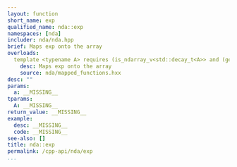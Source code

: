 ```yaml
---
layout: function
short_name: exp
qualified_name: nda::exp
namespaces: [nda]
includer: nda/nda.hpp
brief: Maps exp onto the array
overloads:
  template <typename A> requires (is_ndarray_v<std::decay_t<A>> and (get_algebra<std::decay_t<A>> != 'M')) auto exp(A && a):
    desc: Maps exp onto the array
    source: nda/mapped_functions.hxx
desc: ""
params:
  a: __MISSING__
tparams:
  A: __MISSING__
return_value: __MISSING__
example:
  desc: __MISSING__
  code: __MISSING__
see-also: []
title: nda::exp
permalink: /cpp-api/nda/exp
...
```


